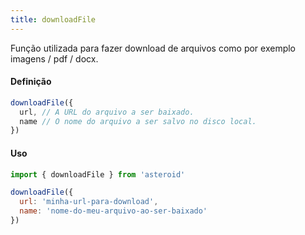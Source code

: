 ```yaml
---
title: downloadFile
---
```


Função utilizada para fazer download de arquivos como por exemplo imagens / pdf / docx.

#### Definição
```js
downloadFile({
  url, // A URL do arquivo a ser baixado.
  name // O nome do arquivo a ser salvo no disco local.
})
```

#### Uso
```js
import { downloadFile } from 'asteroid'

downloadFile({
  url: 'minha-url-para-download',
  name: 'nome-do-meu-arquivo-ao-ser-baixado'
})
```
